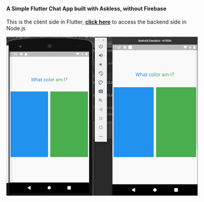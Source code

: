 #### A Simple Flutter Chat App built with Askless, without Firebase

This is the client side in Flutter,
**[click here](https://github.com/RodrigoBertotti/askless-flutter-client/tree/dev/example/simple_chat)**
to access the backend side in Node.js

![Alt Text](chat.gif)
